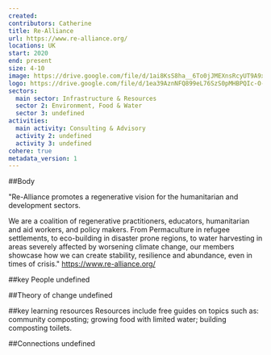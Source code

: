 ```yaml
---
created:
contributors: Catherine
title: Re-Alliance
url: https://www.re-alliance.org/
locations: UK
start: 2020
end: present
size: 4-10
image: https://drive.google.com/file/d/1ai8KsS8ha__6To0jJMEXnsRcyUT9A9xp/view?usp=drive_link
logo: https://drive.google.com/file/d/1ea39AznNFQ899eL76SzS0pMHBPQIc-O-/view?usp=drive_link
sectors:
  main sector: Infrastructure & Resources
  sector 2: Environment, Food & Water
  sector 3: undefined
activities: 
  main activity: Consulting & Advisory
  activity 2: undefined
  activity 3: undefined
cohere: true
metadata_version: 1
---
```



##Body

"Re-Alliance promotes a regenerative vision for the humanitarian and development sectors.

We are a coalition of regenerative practitioners, educators, humanitarian and aid workers, and policy makers. From Permaculture in refugee settlements, to eco-building in disaster prone regions, to water harvesting in areas severely affected by worsening climate change, our members showcase how we can create stability, resilience and abundance, even in times of crisis."
https://www.re-alliance.org/ 


##key People
undefined

##Theory of change
undefined

##key learning resources
Resources include free guides on topics such as: community composting; growing food with limited water; building composting toilets.

##Connections
undefined

